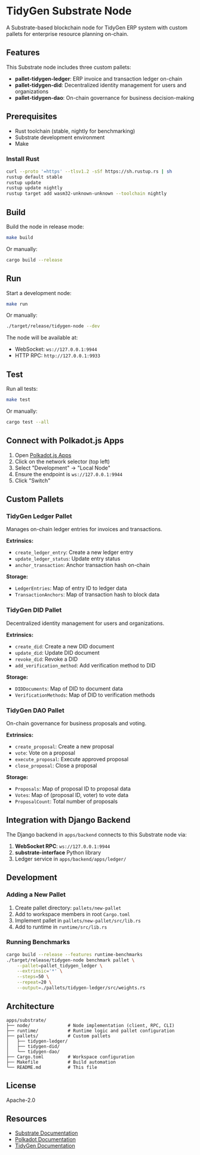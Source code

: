 # TidyGen Substrate Node

A Substrate-based blockchain node for TidyGen ERP system with custom pallets for enterprise resource planning on-chain.

## Features

This Substrate node includes three custom pallets:

- **pallet-tidygen-ledger**: ERP invoice and transaction ledger on-chain
- **pallet-tidygen-did**: Decentralized identity management for users and organizations
- **pallet-tidygen-dao**: On-chain governance for business decision-making

## Prerequisites

- Rust toolchain (stable, nightly for benchmarking)
- Substrate development environment
- Make

### Install Rust

```bash
curl --proto '=https' --tlsv1.2 -sSf https://sh.rustup.rs | sh
rustup default stable
rustup update
rustup update nightly
rustup target add wasm32-unknown-unknown --toolchain nightly
```

## Build

Build the node in release mode:

```bash
make build
```

Or manually:

```bash
cargo build --release
```

## Run

Start a development node:

```bash
make run
```

Or manually:

```bash
./target/release/tidygen-node --dev
```

The node will be available at:
- WebSocket: `ws://127.0.0.1:9944`
- HTTP RPC: `http://127.0.0.1:9933`

## Test

Run all tests:

```bash
make test
```

Or manually:

```bash
cargo test --all
```

## Connect with Polkadot.js Apps

1. Open [Polkadot.js Apps](https://polkadot.js.org/apps/)
2. Click on the network selector (top left)
3. Select "Development" -> "Local Node"
4. Ensure the endpoint is `ws://127.0.0.1:9944`
5. Click "Switch"

## Custom Pallets

### TidyGen Ledger Pallet

Manages on-chain ledger entries for invoices and transactions.

**Extrinsics:**
- `create_ledger_entry`: Create a new ledger entry
- `update_ledger_status`: Update entry status
- `anchor_transaction`: Anchor transaction hash on-chain

**Storage:**
- `LedgerEntries`: Map of entry ID to ledger data
- `TransactionAnchors`: Map of transaction hash to block data

### TidyGen DID Pallet

Decentralized identity management for users and organizations.

**Extrinsics:**
- `create_did`: Create a new DID document
- `update_did`: Update DID document
- `revoke_did`: Revoke a DID
- `add_verification_method`: Add verification method to DID

**Storage:**
- `DIDDocuments`: Map of DID to document data
- `VerificationMethods`: Map of DID to verification methods

### TidyGen DAO Pallet

On-chain governance for business proposals and voting.

**Extrinsics:**
- `create_proposal`: Create a new proposal
- `vote`: Vote on a proposal
- `execute_proposal`: Execute approved proposal
- `close_proposal`: Close a proposal

**Storage:**
- `Proposals`: Map of proposal ID to proposal data
- `Votes`: Map of (proposal ID, voter) to vote data
- `ProposalCount`: Total number of proposals

## Integration with Django Backend

The Django backend in `apps/backend` connects to this Substrate node via:

1. **WebSocket RPC**: `ws://127.0.0.1:9944`
2. **substrate-interface** Python library
3. Ledger service in `apps/backend/apps/ledger/`

## Development

### Adding a New Pallet

1. Create pallet directory: `pallets/new-pallet`
2. Add to workspace members in root `Cargo.toml`
3. Implement pallet in `pallets/new-pallet/src/lib.rs`
4. Add to runtime in `runtime/src/lib.rs`

### Running Benchmarks

```bash
cargo build --release --features runtime-benchmarks
./target/release/tidygen-node benchmark pallet \
    --pallet=pallet_tidygen_ledger \
    --extrinsic='*' \
    --steps=50 \
    --repeat=20 \
    --output=./pallets/tidygen-ledger/src/weights.rs
```

## Architecture

```
apps/substrate/
├── node/              # Node implementation (client, RPC, CLI)
├── runtime/           # Runtime logic and pallet configuration
├── pallets/           # Custom pallets
│   ├── tidygen-ledger/
│   ├── tidygen-did/
│   └── tidygen-dao/
├── Cargo.toml         # Workspace configuration
├── Makefile           # Build automation
└── README.md          # This file
```

## License

Apache-2.0

## Resources

- [Substrate Documentation](https://docs.substrate.io/)
- [Polkadot Documentation](https://wiki.polkadot.network/)
- [TidyGen Documentation](../../README.md)

